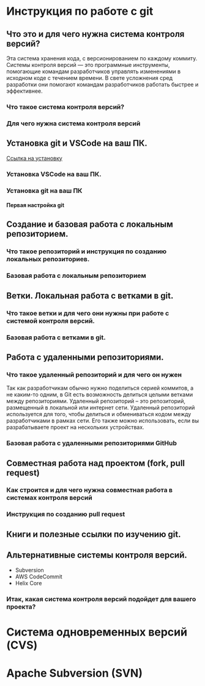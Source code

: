 # Инструкция по работе с git

## Что это и для чего нужна система контроля версий?
Эта система хранения кода, с версионированием по каждому коммиту.
Системы контроля версий — это программные инструменты, помогающие командам разработчиков управлять изменениями в исходном коде с течением времени. В свете усложнения сред разработки они помогают командам разработчиков работать быстрее и эффективнее. 

### Что такое система контроля версий?

### Для чего нужна система контроля версий

## Установка git и VSCode на ваш ПК.
[Ссылка на установку](https://git-scm.com/downloads)


### Установка VSCode на ваш ПК.

### Установка git на ваш ПК

#### Первая настройка git

## Создание и базовая работа с локальным репозиторием.

### Что такое репозиторий и инструкция по созданию локальных репозиториев.

### Базовая работа с локальным репозиторием

## Ветки. Локальная работа с ветками в git.

### Что такое ветки и для чего они нужны при работе с системой контроля версий.

### Базовая работа с ветками в git.

## Работа с удаленными репозиториями.

### Что такое удаленный репозиторий и для чего он нужен

Так как разработчикам обычно нужно поделиться серией коммитов, а не каким-то одним, в Git есть возможность делиться целыми ветками между репозиториями.
Удаленный репозиторий – это репозиторий, размещенный в локальной или интернет сети. Удаленный репозиторий используется для того, чтобы делиться и обмениваться кодом между разработчиками в рамках сети. Его также можно использовать, если вы разрабатываете проект на нескольких устройствах.

### Базовая работа с удаленными репозиториями GitHub

## Совместная работа над проектом (fork, pull request)

### Как строится и для чего нужна совместная работа в системах контроля версий

### Инструкция по созданию pull request

## Книги и полезные ссылки по изучению git.

## Альтернативные системы контроля версий.
* Subversion
* AWS CodeCommit
* Helix Core

### Итак, какая система контроля версий подойдет для вашего проекта?

# Система одновременных версий (CVS)

# Apache Subversion (SVN)

